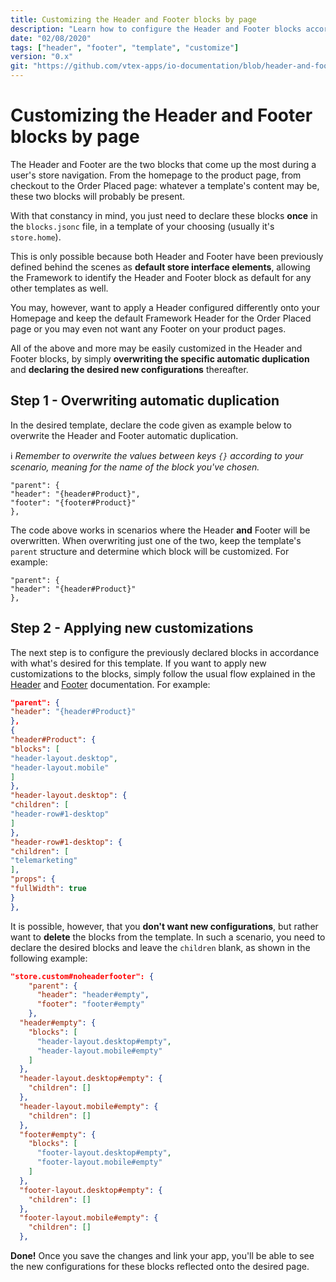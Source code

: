 ```yaml
---
title: Customizing the Header and Footer blocks by page
description: "Learn how to configure the Header and Footer blocks according to your store's page templates."
date: "02/08/2020"
tags: ["header", "footer", "template", "customize"]
version: "0.x"
git: "https://github.com/vtex-apps/io-documentation/blob/header-and-footer-recipe/docs/en/Recipes/layout/customizing-the-header-and-footer-blocks-by-page.md"
---
```


# Customizing the Header and Footer blocks by page

The Header and Footer are the two blocks that come up the most during a user's store navigation. From the homepage to the product page, from checkout to the Order Placed page: whatever a template's content may be, these two blocks will probably be present.

With that constancy in mind, you just need to declare these blocks **once** in the `blocks.jsonc` file, in a template of your choosing (usually it's `store.home`). 

This is only possible because both Header and Footer have been previously defined behind the scenes as **default store interface elements**, allowing the Framework to identify the Header and Footer block as default for any other templates as well.

You may, however, want to apply a Header configured differently onto your Homepage and keep the default Framework Header for the Order Placed page or you may even not want any Footer on your product pages.

All of the above and more may be easily customized in the Header and Footer blocks, by simply **overwriting the specific automatic duplication** and **declaring the desired new configurations** thereafter. 

## Step 1 - Overwriting automatic duplication

In the desired template, declare the code given as example below to overwrite the Header and Footer automatic duplication.  

:information_source: *Remember to overwrite the values between keys `{}` according to your scenario, meaning for the name of the block you've chosen.*

```
"parent": { 
"header": "{header#Product}", 
"footer": "{footer#Product}"
},
```

The code above works in scenarios where the Header **and** Footer will be overwritten. When overwriting just one of the two, keep the template's `parent` structure and determine which block will be customized. For example:

```
"parent": { 
"header": "{header#Product}"
},
```

## Step 2 - Applying new customizations

The next step is to configure the previously declared blocks in accordance with what's desired for this template. If you want to apply new customizations to the blocks, simply follow the usual flow explained in the [Header]() and [Footer]() documentation. For example:  

```json
"parent": { 
"header": "{header#Product}"
},
{
"header#Product": {
"blocks": [
"header-layout.desktop",
"header-layout.mobile"
]
},
"header-layout.desktop": {
"children": [
"header-row#1-desktop"
]
},
"header-row#1-desktop": {
"children": [
"telemarketing"
],
"props": {
"fullWidth": true
}
},
```

It is possible, however, that you **don't want new configurations**, but rather want to **delete** the blocks from the template. In such a scenario, you need to declare the desired blocks and leave the `children` blank, as shown in the following example:

```json
"store.custom#noheaderfooter": {
    "parent": {
      "header": "header#empty",
      "footer": "footer#empty"
    },
  "header#empty": {
    "blocks": [
      "header-layout.desktop#empty",
      "header-layout.mobile#empty"
    ]
  },
  "header-layout.desktop#empty": {
    "children": []
  },
  "header-layout.mobile#empty": {
    "children": []
  },
  "footer#empty": {
    "blocks": [
      "footer-layout.desktop#empty",
      "footer-layout.mobile#empty"
    ]
  },
  "footer-layout.desktop#empty": {
    "children": []
  },
  "footer-layout.mobile#empty": {
    "children": []
  },
```

**Done!** Once you save the changes and link your app, you'll be able to see the new configurations for these blocks reflected onto the desired page.
